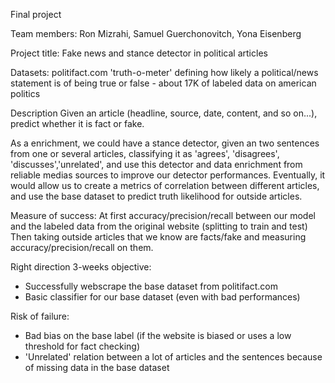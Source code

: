 Final project

Team members: Ron Mizrahi, Samuel Guerchonovitch, Yona Eisenberg

Project title: Fake news and stance detector in political articles

Datasets: politifact.com 'truth-o-meter' defining how likely a political/news statement is of being true or false - about 17K of labeled data on american politics

Description
Given an article (headline, source, date, content, and so on...), predict whether it is fact or fake.

As a enrichment, we could have a stance detector, given an two sentences from one or several articles, classifying it as 'agrees', 'disagrees', 'discusses','unrelated', and use this detector and data enrichment from reliable medias sources to improve our detector performances. Eventually, it would allow us to create a metrics of correlation between different articles, and use the base dataset to predict truth likelihood for outside articles.

Measure of success: 
At first accuracy/precision/recall between our model and the labeled data from the original website (splitting to train and test)
Then taking outside articles that we know are facts/fake and measuring accuracy/precision/recall on them.


Right direction 3-weeks objective:
- Successfully webscrape the base dataset from politifact.com
- Basic classifier for our base dataset (even with bad performances)


Risk of failure:
- Bad bias on the base label (if the website is biased or uses a low threshold for fact checking)
- 'Unrelated' relation between a lot of articles and the sentences because of missing data in the base dataset

